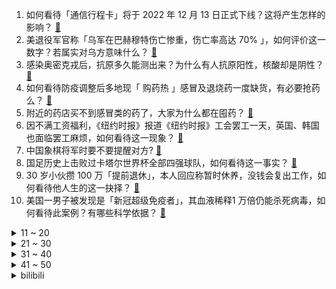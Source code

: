 1. 如何看待「通信行程卡」将于 2022 年 12 月 13 日正式下线？这将产生怎样的影响？ [:link:](https://www.zhihu.com/question/571839334)
2. 美退役军官称「乌军在巴赫穆特伤亡惨重，伤亡率高达 70% 」，如何评价这一数字？若属实对乌方意味什么？ [:link:](https://www.zhihu.com/question/571454783)
3. 感染奥密克戎后，抗原多久能测出来？为什么有人抗原阳性，核酸却是阴性？ [:link:](https://www.zhihu.com/question/571716490)
4. 如何看待防疫调整后多地现「 购药热 」感冒及退烧药一度缺货，有必要抢药么？ [:link:](https://www.zhihu.com/question/570727016)
5. 附近的药店买不到感冒类的药了，大家为什么都在囤药？ [:link:](https://www.zhihu.com/question/571664809)
6. 因不满工资福利，《纽约时报》报道《纽约时报》工会罢工一天，英国、韩国也面临罢工麻烦，如何看待这一现象？ [:link:](https://www.zhihu.com/question/571552865)
7. 中国象棋将军时要不要提醒对方? [:link:](https://www.zhihu.com/question/484392953)
8. 国足历史上击败过卡塔尔世界杯全部四强球队，如何看待这一事实？ [:link:](https://www.zhihu.com/question/571802430)
9. 30 岁小伙攒 100 万「提前退休」，本人回应称暂时休养，没钱会复出工作，如何看待他人生的这一抉择？ [:link:](https://www.zhihu.com/question/571210117)
10. 美国一男子被发现是「新冠超级免疫者」，其血液稀释1 万倍仍能杀死病毒，如何看待此案例？有哪些科学依据？ [:link:](https://www.zhihu.com/question/571791784)
<details>
<summary>11 ~ 20</summary>

11. 联合国通过俄关于不首先在外层空间部署武器的决议，意味着什么？ [:link:](https://www.zhihu.com/question/571243881)
12. 买不到药怎么办？年轻人阳性了可以不吃药吗？？ [:link:](https://www.zhihu.com/question/571599131)
13. ChatGPT 这个项目会开源吗？ [:link:](https://www.zhihu.com/question/571390218)
14. 如何解决当下的新能源里程焦虑？ [:link:](https://www.zhihu.com/question/571212424)
15. 《甄嬛传》中齐妃的孩子是怎么生下来的？ [:link:](https://www.zhihu.com/question/348963211)
16. 如何看待 12 月 11 日发布的小米 13 系列？有什么亮点和不足？ [:link:](https://www.zhihu.com/question/571336270)
17. 如何看待刘强东分享感染新冠经历？ [:link:](https://www.zhihu.com/question/571617828)
18. 初三学生每天作业写到12点多正常吗? [:link:](https://www.zhihu.com/question/571820421)
19. 台式电脑插头以多快的速度拔开又插入不会断电关机? [:link:](https://www.zhihu.com/question/507787148)
20. 专家预计 1 个月内达到感染峰值，重症救治更考验医疗资源配置，怎样防止无症状、轻症感染者转向重症？ [:link:](https://www.zhihu.com/question/571776237)
</details>
<details>
<summary>21 ~ 30</summary>

21. 很多人明明不住在农村，为什么还要回农村建房子？ [:link:](https://www.zhihu.com/question/561752967)
22. 你觉得《海贼王》后期会出现比四皇战力高很多的人物吗？ [:link:](https://www.zhihu.com/question/566761779)
23. 西安一小区垃圾堆成「隧道」，清理费高达一千万，社区回应「正协调解决，暂无方案」，目前当地情况如何？ [:link:](https://www.zhihu.com/question/571252732)
24. 钟南山称得了奥密克戎相当于接种疫苗，重复感染在一段时间内大概率不会发生，如何从传染病学角度解读？ [:link:](https://www.zhihu.com/question/571722167)
25. 弹棉花夫妇捡 50 万现金交给警察，获五千元「正能量奖」，如何看待此事？对拾金不昧者，该奖励吗 ? [:link:](https://www.zhihu.com/question/571123704)
26. 白岩松称「我们正式迈向结束疫情生活的道路」，但这不等于「结束疫情」，释放了哪些信息？ [:link:](https://www.zhihu.com/question/571530204)
27. 克罗地亚上一次输掉点球大战对手是国足，神奇门将还只是替补席上的看客，当时那支国足和克罗地亚的实力如何？ [:link:](https://www.zhihu.com/question/571782006)
28. 如何看待《自然》论文研究者对熊去氧胆酸被称为「新冠终结者」的回应？ [:link:](https://www.zhihu.com/question/571598079)
29. 如何评价原神卡牌游戏《七圣召唤》？ [:link:](https://www.zhihu.com/question/569749403)
30. 空客A380已经停产，近日最后一架波音747也下线了，是否意味着美西方曾经领先的航空工业面临颓势？ [:link:](https://www.zhihu.com/question/571228229)
</details>
<details>
<summary>31 ~ 40</summary>

31. 专家称「未来一到两个月，国内或将面对大规模疫情冲击」，如何应对这种情况？ [:link:](https://www.zhihu.com/question/571179045)
32. 2022 年你的物理研究或学习有什么收获和感悟？ [:link:](https://www.zhihu.com/question/571262423)
33. 钟南山表示 2023 年春节还采用就地过年办法的可能性很小，春节春运将来临，该如何防护？ [:link:](https://www.zhihu.com/question/571722736)
34. C语言中动态内存分配的本质是什么？ [:link:](https://www.zhihu.com/question/478285549)
35. 李兰娟表示喝酒并不能防治新冠肺炎，关于疫情防护和治疗，还有哪些谣言需要认清和澄清？ [:link:](https://www.zhihu.com/question/571751890)
36. 俄罗斯正在扩大最具杀伤力武器的生产，其中也包括采用新物理原则的武器，哪些信息值得关注？ [:link:](https://www.zhihu.com/question/571791092)
37. 如何看待马斯克曝光推特秘密文件第二弹， 其中揭露了推特的「黑名单」机制？有哪些信息值得关注？ [:link:](https://www.zhihu.com/question/571759970)
38. 你见过的最差的程序员是怎样的？ [:link:](https://www.zhihu.com/question/31236086)
39. 有哪些剧里的美食和城市，让你看了就想吃，看了就想去? [:link:](https://www.zhihu.com/question/571232118)
40. 专家表示现在奥密克戎分支大多是无症状，阳性后根据病情阶段用药，不是一阳性就要用药，哪些信息值得关注？ [:link:](https://www.zhihu.com/question/571780763)
</details>
<details>
<summary>41 ~ 50</summary>

41. 如何看待媒体报道中国洲际导弹核弹头超美，专家称渲染已到颠覆常识地步？ [:link:](https://www.zhihu.com/question/571440516)
42. 小鹏汽车 CEO 助理李鹏程离职，曾任品牌公关，对小鹏汽车未来发展有何影响？ [:link:](https://www.zhihu.com/question/571583981)
43. 吴尊友称新冠与流感有很多相同之处，如何区别和预防？ [:link:](https://www.zhihu.com/question/571145807)
44. 2022 年卡塔尔世界杯 1/4 决赛摩洛哥爆冷 1:0 淘汰葡萄牙，如何评价本场比赛？ [:link:](https://www.zhihu.com/question/571644793)
45. 健康码、核酸证明的新骗局出现，具体有哪些套路？如何避免被骗？ [:link:](https://www.zhihu.com/question/571815807)
46. 如何评价《一人之下》新手游实机演示预告「月几望，君子征」？ [:link:](https://www.zhihu.com/question/571391155)
47. 那些让你破防过的事是什么？ [:link:](https://www.zhihu.com/question/544628234)
48. 如何评价韩剧《财阀家的小儿子》第 10 集？ [:link:](https://www.zhihu.com/question/571657602)
49. 大量的阅读可以提高孩子语文成绩吗？ [:link:](https://www.zhihu.com/question/513575481)
50. 台式机半年不用，电源需要插着吗？ [:link:](https://www.zhihu.com/question/565435712)
</details><details>
<summary>bilibili</summary>

1. 这真是一件很酷的事情 [:link:](//www.bilibili.com/video/BV1c14y1T79D)
2. 《下一个是谁》第四季（1） [:link:](//www.bilibili.com/video/BV128411G7by)
3. 花7天做一块肉！进来感受什么叫放纵！ [:link:](//www.bilibili.com/video/BV1QV4y1A78n)
4. 【装机教程】全网最好的装机教程，没有之一 [:link:](//www.bilibili.com/video/BV1BG4y137mG)
5. TGA2022《原神》参选视频 [:link:](//www.bilibili.com/video/BV1uD4y1a7pt)
6. 传说中的淡水鱼翅做一碗就要耗费上百个鱼头？这吃法也太离谱了吧？ [:link:](//www.bilibili.com/video/BV1TM411z7Xm)
7. 都什么年代，谁还当传统天蓬元帅？！！ [:link:](//www.bilibili.com/video/BV1AG411M7Nq)
8. 探秘诺贝尔奖晚宴！准备了整整1年的晚宴上都吃什么？ [:link:](//www.bilibili.com/video/BV1EK411678n)
9. 网红界的一股清流，一个纯粹的人，一个行动的巨人 [:link:](//www.bilibili.com/video/BV1cv4y1R7Mf)
10. 绝了！冬天必吃【肥牛虾滑响铃卷】非常的哇塞！ [:link:](//www.bilibili.com/video/BV11e411A7av)
<details>
<summary>11 ~ 20</summary>

11. 没有弱的宝可梦，只有弱的训练师！！！ [:link:](//www.bilibili.com/video/BV1re4y1T7Fr)
12. “2022年都快结束了，不会还有人喜欢看传统鬼畜吧” [:link:](//www.bilibili.com/video/BV1Be411A7hm)
13. 课 堂 请 勿 对 对 子【后宫篇】 ！！！ [:link:](//www.bilibili.com/video/BV1wR4y1y7uC)
14. 我被造黄谣后 “火遍全网” [:link:](//www.bilibili.com/video/BV1KV4y1N7Pf)
15. 《暖暖与美梦神》先导片发布，与暖暖一起梦境冒险。 [:link:](//www.bilibili.com/video/BV12g411J7Hs)
16. 烦·高 [:link:](//www.bilibili.com/video/BV1GP411T7nN)
17. 和罗马教廷互掐的CP粉是什么组织？【神奇组织3】 [:link:](//www.bilibili.com/video/BV1We4y1T7Rn)
18. 给艺术家当狗太难了 [:link:](//www.bilibili.com/video/BV1Z44y1m7h9)
19. 区区致命伤而已【原神】 [:link:](//www.bilibili.com/video/BV1d24y1Q7U7)
20. 你们要的《巴啦啦小魔仙》改古风，这次是李白专场！ [:link:](//www.bilibili.com/video/BV1g84y1t7tC)
</details>
<details>
<summary>21 ~ 30</summary>

21. 拍卖级别的超大野生大黄鱼，号称海中金条，破纪录试吃啊 [:link:](//www.bilibili.com/video/BV1TD4y1e7Vq)
22. 这精神状态还能上街？ [:link:](//www.bilibili.com/video/BV1cD4y1a762)
23. 挑战买光必胜客店里所有的单品，要花多少钱？结算发现要破产了！ [:link:](//www.bilibili.com/video/BV1g84y1t73u)
24. 【传染病简史2】梅毒：千变万化，伪装成诸多疾病的花柳病 [:link:](//www.bilibili.com/video/BV1de411A7Lx)
25. 我求婚啦！ [:link:](//www.bilibili.com/video/BV16e4y1u7dh)
26. 《一人之下》IP新游首曝实机PV [:link:](//www.bilibili.com/video/BV1Qd4y1s7vK)
27. 在家做了100斤猪肉脯，我发现了市场上卖几十块和几百块的区别！ [:link:](//www.bilibili.com/video/BV12D4y1h74S)
28. 23首爆火的欧美破亿神曲大串烧！ [:link:](//www.bilibili.com/video/BV1z44y1m7A7)
29. 十元贫穷料理再升级，十道大餐让你月底不再勒腰带 [:link:](//www.bilibili.com/video/BV1e24y1Q7mT)
30. “究竟什么样的人，才会喜欢这种氛围感” [:link:](//www.bilibili.com/video/BV1F8411V7MG)
</details>
<details>
<summary>31 ~ 40</summary>

31. (世界杯）好一条“夺命香鸡腿”！我这是少林的“大力金刚腿“！ [:link:](//www.bilibili.com/video/BV1tP411K7za)
32. 童年噩梦成真了！托马斯小火车疯狂追杀我！ [:link:](//www.bilibili.com/video/BV1HD4y1a7cP)
33. 用B站评论训练出的AI和杀猪盘聊天，骗子竟给我转钱【图灵计划05】 [:link:](//www.bilibili.com/video/BV1qD4y1h7io)
34. 年度最佳游戏！【艾尔登法环】103分钟电影剪辑版 | 耗时500小时对话万字整理 | 电影运镜 | 精华剪辑 | Hires无损音轨 | [:link:](//www.bilibili.com/video/BV1884y167C5)
35. 《猫 立 猪 群》 [:link:](//www.bilibili.com/video/BV1ke4y1u7ba)
36. 流浪者：我的痛楚你们懂吗啊啊啊！！！ [:link:](//www.bilibili.com/video/BV1aK41197Go)
37. 【原神】看好了！散兵的全新玩法！ [:link:](//www.bilibili.com/video/BV1t24y1Q7fV)
38. 如何找到适合自己的握笔姿势 [:link:](//www.bilibili.com/video/BV1KP411T787)
39. 刘慈欣《三体》动画开播演讲，对人类发出究极灵魂拷问！！！ [:link:](//www.bilibili.com/video/BV1vK41197kj)
40. 来，散兵，战个痛快！ [:link:](//www.bilibili.com/video/BV1B84y167dZ)
</details>
<details>
<summary>41 ~ 50</summary>

41. 现在的梗vs以前的梗 [:link:](//www.bilibili.com/video/BV12W4y1g7zh)
42. 妈妈对不起, 我想把他对我做的事情说出来 [:link:](//www.bilibili.com/video/BV1HD4y1a7c6)
43. 当年看不起我的人请看这幅画 [:link:](//www.bilibili.com/video/BV1fD4y1h7qM)
44. 梦幻联动！撒贝宁 何同学体验当摄影师的一天 [:link:](//www.bilibili.com/video/BV1x24y1Q7YB)
45. 【warma】来唱大家送我的歌！《夏天幻游日记》 [:link:](//www.bilibili.com/video/BV18D4y1Y7o6)
46. 大学生如何在宿舍拍出《奔跑吧兄弟》最终季 [:link:](//www.bilibili.com/video/BV1bR4y1C7pi)
47. 【手残联萌】8周年特别节目 [:link:](//www.bilibili.com/video/BV1a24y1Q7Hb)
48. 这是一只在求婚现场社死的白头海雕 [:link:](//www.bilibili.com/video/BV18P4y1Q7m9)
49. 【原神】所有角色换成流浪者(散兵)大招，踹你！ [:link:](//www.bilibili.com/video/BV1DW4y1g7fR)
50. VR、新能源、星际文明，钱学森的预言有多强？【钱学森下】【正经比比】 [:link:](//www.bilibili.com/video/BV1U14y1K7Ko)
</details>
<details>
<summary>51 ~ 60</summary>

51. 臣  妾  会  忍  术 [:link:](//www.bilibili.com/video/BV1YR4y1C7ef)
52. 【才浅手工】三体水滴在家造！巧妙方法有手就行，一起抵御三体人的进攻！ [:link:](//www.bilibili.com/video/BV1oe411A7bn)
53. 【全程离谱】2022年度沙雕新闻之王！ [:link:](//www.bilibili.com/video/BV1JM411z75B)
54. 他们只是演了一个故事，走不出的是我们 [:link:](//www.bilibili.com/video/BV1i44y1m7to)
55. 滑溜溜 黏糊糊 烤香香 吃饱饱！ [:link:](//www.bilibili.com/video/BV1YM411z7Lo)
56. 这就是流浪者的极致！就凭你也敢直视我？！ [:link:](//www.bilibili.com/video/BV1MP4y1X7h5)
57. 《Bloom Up》🌺暖暖十周年纪念曲MV 正式上线！ [:link:](//www.bilibili.com/video/BV1d14y1K7zx)
58. 这些年我们都误解它了！ [:link:](//www.bilibili.com/video/BV1bv4y1R79D)
59. 科普一下：蜂蜜没有办法辨别真假？ [:link:](//www.bilibili.com/video/BV1kg411J7ah)
60. 眼看女儿被恶魔融合，你会选择？这款反套路游戏暗藏玄机 [:link:](//www.bilibili.com/video/BV1MM411z7qA)
</details>
<details>
<summary>61 ~ 70</summary>

61. 勇者：石中剑也没那么难拔嘛... [:link:](//www.bilibili.com/video/BV1p14y1K7Wk)
62. 鲱 鱼 罐 头 天 花 板 [:link:](//www.bilibili.com/video/BV1MP4y1X7rF)
63. 你能够得着这树枝  我算你厉害！ [:link:](//www.bilibili.com/video/BV1q24y1k7pA)
64. 今天真是有惊喜，也有浪漫 [:link:](//www.bilibili.com/video/BV18R4y1C7je)
65. 【半佛】三体之后，刘慈欣又整了什么活？ [:link:](//www.bilibili.com/video/BV1GG411M7yA)
66. 希望这届的粉丝耗子尾汁儿 [:link:](//www.bilibili.com/video/BV1ge411P7YJ)
67. 心态大崩！出国一个月，回来儿子竟然不理我了？ [:link:](//www.bilibili.com/video/BV1ke4y1u755)
68. 今天大家来讲故事好不好！！！ [:link:](//www.bilibili.com/video/BV1rW4y1g7x5)
69. 当我穿上老婆婆的衣服去奶奶家，最后笑的站不来了 [:link:](//www.bilibili.com/video/BV1kP411M7fv)
70. 【TF家族】《2Sides》——Chapter.0430《孩子气/Childish》 video record.【TF家族-张泽禹】 [:link:](//www.bilibili.com/video/BV1SG411T72M)
</details>
<details>
<summary>71 ~ 80</summary>

71. 【完结】《小火车查尔斯》毁童年的恐怖游戏！会吃人的嗜血小火车 [:link:](//www.bilibili.com/video/BV1y24y1Q7L8)
72. 老婆好像在和我玩一种很新的东西？！ [:link:](//www.bilibili.com/video/BV1TP4y1X7uz)
73. 10混1？阳？我们该如何正确防护+自愈？！ [:link:](//www.bilibili.com/video/BV1EP4y1X7dx)
74. 统计2700位头部UP主的数据，我发现了什么秘密？ [:link:](//www.bilibili.com/video/BV1T84y1t7XS)
75. 给星爷做了一个箱神冲浪板 [:link:](//www.bilibili.com/video/BV1hK41167zZ)
76. 当代职场人内卷现状 [:link:](//www.bilibili.com/video/BV1nD4y1a7Kk)
77. 逗鱼时刻会停止更新吗？ [:link:](//www.bilibili.com/video/BV1rG411N75m)
78. 蚌埠住了...哪个鬼才教你这么二创的？DNA都裂开了！ [:link:](//www.bilibili.com/video/BV1wg411p7RN)
79. 这桥...…真的不能再贪了！！ [:link:](//www.bilibili.com/video/BV1y24y1Q7zy)
80. 【自习】：“你除了学习，是啥都干啊” [:link:](//www.bilibili.com/video/BV1584y1r7tB)
</details>
<details>
<summary>81 ~ 90</summary>

81. 章鱼哥汉堡！我用「中式面果」还原出来了！！！ [:link:](//www.bilibili.com/video/BV1BG411N7ua)
82. ⚡One a big oh one a a⚡ [:link:](//www.bilibili.com/video/BV1KP411K79P)
83. 🐔本来挺喜欢Fall Out Boy的...🐔 [:link:](//www.bilibili.com/video/BV1ZD4y1h7Cj)
84. 准备冬季骑行东北，从川西坐火车到达辽宁，明天开始向漠河前进 [:link:](//www.bilibili.com/video/BV1784y1t7dV)
85. 魔术师：答辩活人！ [:link:](//www.bilibili.com/video/BV1Z44y1m7Md)
86. 捞汁小海鲜对决花甲粉丝煲！芬兰家人疯狂抢食现场！喝干汤汁！避风塘炒虾简直绝了！狂舔手指！ [:link:](//www.bilibili.com/video/BV1Y24y1Q7vG)
87. 鸽游Phigros 纯免费音游怎么活？钱从哪来 游戏纪录片 S01E16 [:link:](//www.bilibili.com/video/BV1nD4y1a7aA)
88. 当老师让交体育课作业…… [:link:](//www.bilibili.com/video/BV1Xg411H7pU)
89. 你好邻居2：时隔三年，再调查老王家的真相，结局让人咋舌！ [:link:](//www.bilibili.com/video/BV1qP4y1Q71L)
90. 科幻动画《三体》正式开播！【三体动画】01集逐帧解析 [:link:](//www.bilibili.com/video/BV1v44y1m7C5)
</details>
<details>
<summary>91 ~ 100</summary>

91. 影：我儿子在须弥一定很乖吧！！〖白白剧场〗 [:link:](//www.bilibili.com/video/BV1og411J79x)
92. 不提“死”字，该如何满分描写“死亡”？建议全文背诵。 [:link:](//www.bilibili.com/video/BV1kG4y137cW)
93. 室内桃园 [:link:](//www.bilibili.com/video/BV1CG4y137MV)
94. 在凡尔赛宫吃饭，银盆上切烤猪，馅饼里夹鹅肝，这才是真凡尔赛 [:link:](//www.bilibili.com/video/BV1Zg411J7C8)
95. 【原神】夜兰和散兵到底谁速度更快？实践才是检验真理的唯一标准！ [:link:](//www.bilibili.com/video/BV1C8411G7zS)
96. 流浪者cv抽儿子拒绝工资回收，父慈子孝的欧气现场！#20 [:link:](//www.bilibili.com/video/BV1e8411G7ff)
97. 【张远x赵怀真】英雄主打歌《此身》PV——看怀真云缨青梅竹马日常 [:link:](//www.bilibili.com/video/BV1R24y1Q7Cm)
98. 吃不起的辣条 [:link:](//www.bilibili.com/video/BV1424y1Q7oE)
99. 1949年北京彩色绝版影像：曾被苏联封存68年，无比珍贵！ [:link:](//www.bilibili.com/video/BV18e411P78s)
100. 杭州友好饭店，帝王蟹随便吃，仨战士吃爽了！ [:link:](//www.bilibili.com/video/BV1e44y1m7Xc)
</details></details>